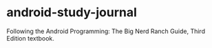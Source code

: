 # android-study-journal
Following the Android Programming: The Big Nerd Ranch Guide, Third Edition textbook.
